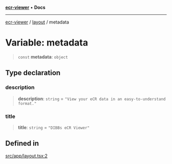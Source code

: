 [**ecr-viewer**](../../README.md) • **Docs**

***

[ecr-viewer](../../README.md) / [layout](../README.md) / metadata

# Variable: metadata

> `const` **metadata**: `object`

## Type declaration

### description

> **description**: `string` = `"View your eCR data in an easy-to-understand format."`

### title

> **title**: `string` = `"DIBBs eCR Viewer"`

## Defined in

[src/app/layout.tsx:2](https://github.com/CDCgov/phdi/blob/fa63a85e5b4651bdfc0d25ecc23a67e11fbcba18/containers/ecr-viewer/src/app/layout.tsx#L2)
